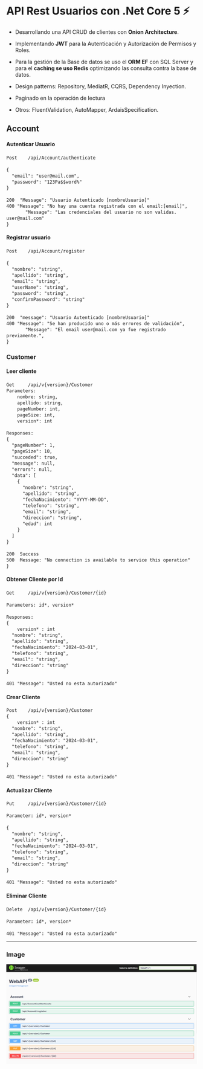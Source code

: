 # API Rest Usuarios con .Net Core 5 :zap:

- Desarrollando una API CRUD de clientes con **Onion Architecture**.

- Implementando **JWT** para la Autenticación y Autorización de Permisos y Roles.

- Para la gestión de la Base de datos se uso el **ORM EF** con SQL Server y para el **caching se uso Redis** optimizando las consulta contra la base de datos.

- Design patterns: Repository, MediatR, CQRS, Dependency Inyection.

-  Paginado en la operación de lectura

- Otros: FluentValidation,  AutoMapper, ArdaisSpecification.
## Account

#### Autenticar Usuario

```
Post 	/api/Account/authenticate

{
  "email": "user@mail.com",
  "password": "123Pa$$word%"
}

200  "Message": "Usuario Autenticado [nombreUsuario]"
400 "Message": "No hay una cuenta registrada con el email:[email]",
 	   "Message": "Las credenciales del usuario no son validas. user@mail.com"
}
```

#### Registrar usuario

```
Post 	/api/Account/register

{
  "nombre": "string",
  "apellido": "string",
  "email": "string",
  "userName": "string",
  "password": "string",
  "confirmPassword": "string"
}

200  "message": "Usuario Autenticado [nombreUsuario]"
400 "Message": "Se han producido uno o más errores de validación",
	   "Message": "El email user@mail.com ya fue registrado previamente.",
}
```

### Customer
#### Leer cliente 
```
Get 	/api/v{version}/Customer
Parameters:
	nombre: string,
	apellido: string,
	pageNumber: int,
	pageSize: int,
	version*: int

Responses:
{
  "pageNumber": 1,
  "pageSize": 10,
  "succeded": true,
  "message": null,
  "errors": null,
  "data": [
    {
      "nombre": "string",
      "apellido": "string",
      "fechaNacimiento": "YYYY-MM-DD",
      "telefono": "string",
      "email": "string",
      "direccion": "string",
      "edad": int
    }
  ]
}

200  Success
500  Message: "No connection is available to service this operation"
}
```

#### Obtener Cliente por Id 
```
Get 	/api/v{version}/Customer/{id}

Parameters: id*, version*

Responses:
{
	version* : int
  "nombre": "string",
  "apellido": "string",
  "fechaNacimiento": "2024-03-01",
  "telefono": "string",
  "email": "string",
  "direccion": "string"
}

401 "Message": "Usted no esta autorizado"
```

#### Crear Cliente 
```
Post 	/api/v{version}/Customer
{
	version* : int
  "nombre": "string",
  "apellido": "string",
  "fechaNacimiento": "2024-03-01",
  "telefono": "string",
  "email": "string",
  "direccion": "string"
}

401 "Message": "Usted no esta autorizado"
```

#### Actualizar Cliente 
```
Put 	/api/v{version}/Customer/{id}

Parameter: id*, version*

{
  "nombre": "string",
  "apellido": "string",
  "fechaNacimiento": "2024-03-01",
  "telefono": "string",
  "email": "string",
  "direccion": "string"
}

401 "Message": "Usted no esta autorizado"
```

#### Eliminar Cliente 
```
Delete 	/api/v{version}/Customer/{id}

Parameter: id*, version*

401 "Message": "Usted no esta autorizado"
```
---- 
### Image

![](https://github.com/mario-alexx/APIUserService/blob/master/apipng.jpg)


